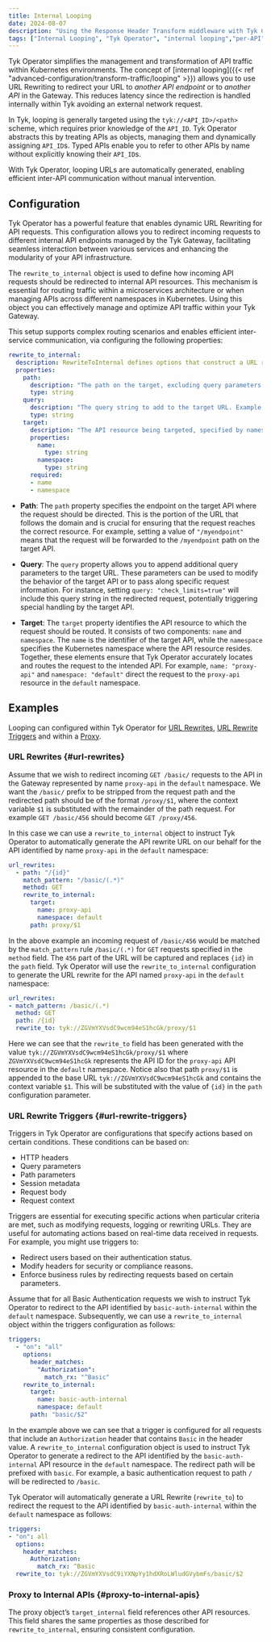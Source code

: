 ```yaml
---
title: Internal Looping
date: 2024-08-07
description: "Using the Response Header Transform middleware with Tyk Classic APIs"
tags: ["Internal Looping", "Tyk Operator", "internal looping","per-API", "Tyk Classic"]
---
```


Tyk Operator simplifies the management and transformation of API traffic within Kubernetes environments. The concept of [internal looping]({{< ref "advanced-configuration/transform-traffic/looping" >}}) allows you to use URL Rewriting to redirect your URL to *another API endpoint* or to *another API* in the Gateway. This reduces latency since the redirection is handled internally within Tyk avoiding an external network request.

In Tyk, looping is generally targeted using the `tyk://<API_ID>/<path>` scheme, which requires prior knowledge of the `API_ID`. Tyk Operator abstracts this by treating APIs as objects, managing them and dynamically assigning `API_ID`s. Typed APIs enable you to refer to other APIs by name without explicitly knowing their `API_ID`s.

With Tyk Operator, looping URLs are automatically generated, enabling efficient inter-API communication without manual intervention.

## Configuration

Tyk Operator has a powerful feature that enables dynamic URL Rewriting for API requests. This configuration allows you to redirect incoming requests to different internal API endpoints managed by the Tyk Gateway, facilitating seamless interaction between various services and enhancing the modularity of your API infrastructure.

The `rewrite_to_internal` object is used to define how incoming API requests should be redirected to internal API resources. This mechanism is essential for routing traffic within a microservices architecture or when managing APIs across different namespaces in Kubernetes. Using this object you can effectively manage and optimize API traffic within your Tyk Gateway.

This setup supports complex routing scenarios and enables efficient inter-service communication, via configuring the following properties:

```yaml
rewrite_to_internal:
  description: RewriteToInternal defines options that construct a URL referring to an API loaded into the gateway.
  properties:
    path:
      description: "The path on the target, excluding query parameters. Example: /myendpoint"
      type: string
    query:
      description: "The query string to add to the target URL. Example: check_limits=true"
      type: string
    target:
      description: "The API resource being targeted, specified by namespace and name."
      properties:
        name:
          type: string
        namespace:
          type: string
      required:
      - name
      - namespace
```

- **Path**: The `path` property specifies the endpoint on the target API where the request should be directed. This is the portion of the URL that follows the domain and is crucial for ensuring that the request reaches the correct resource. For example, setting a value of `"/myendpoint"` means that the request will be forwarded to the `/myendpoint` path on the target API.

- **Query**: The `query` property allows you to append additional query parameters to the target URL. These parameters can be used to modify the behavior of the target API or to pass along specific request information. For instance, setting `query: "check_limits=true"` will include this query string in the redirected request, potentially triggering special handling by the target API.

- **Target**: The `target` property identifies the API resource to which the request should be routed. It consists of two components: `name` and `namespace`. The `name` is the identifier of the target API, while the `namespace` specifies the Kubernetes namespace where the API resource resides. Together, these elements ensure that Tyk Operator accurately locates and routes the request to the intended API. For example, `name: "proxy-api"` and `namespace: "default"` direct the request to the `proxy-api` resource in the `default` namespace.

## Examples

Looping can configured within Tyk Operator for [URL Rewrites](#url-rewrite-triggers), [URL Rewrite Triggers](#url-rewrite-triggers) and within a [Proxy](#proxy-to-internal-apis).

### URL Rewrites {#url-rewrites}

Assume that we wish to redirect incoming `GET /basic/` requests to the API in the Gateway represented by name `proxy-api` in the `default` namespace. We want the `/basic/` prefix to be stripped from the request path and the redirected path should be of the format `/proxy/$1`, where the context variable `$1` is substituted with the remainder of the path request. For example `GET /basic/456` should become `GET /proxy/456`.

In this case we can use a `rewrite_to_internal` object to instruct Tyk Operator to automatically generate the API rewrite URL on our behalf for the API identified by name `proxy-api` in the `default` namespace:

```yaml
url_rewrites:
  - path: "/{id}"
    match_pattern: "/basic/(.*)"
    method: GET
    rewrite_to_internal:
      target:
        name: proxy-api
        namespace: default
      path: proxy/$1
```

In the above example an incoming request of `/basic/456` would be matched by the `match_pattern` rule `/basic/(.*)` for `GET` requests specified in the `method` field. The `456` part of the URL will be captured and replaces `{id}` in the `path` field. Tyk Operator will use the `rewrite_to_internal` configuration to generate the URL rewrite for the API named `proxy-api` in the `default` namespace:

```yaml
url_rewrites:
- match_pattern: /basic/(.*)
  method: GET
  path: /{id}
  rewrite_to: tyk://ZGVmYXVsdC9wcm94eS1hcGk/proxy/$1
```

Here we can see that the `rewrite_to` field has been generated with the value `tyk://ZGVmYXVsdC9wcm94eS1hcGk/proxy/$1` where `ZGVmYXVsdC9wcm94eS1hcGk` represents the API ID for the `proxy-api` API resource in the `default` namespace. Notice also that path `proxy/$1` is appended to the base URL `tyk://ZGVmYXVsdC9wcm94eS1hcGk` and contains the context variable `$1`. This will be substituted with the value of `{id}` in the `path` configuration parameter.

### URL Rewrite Triggers {#url-rewrite-triggers}

Triggers in Tyk Operator are configurations that specify actions based on certain conditions. These conditions can be based on:

- HTTP headers
- Query parameters
- Path parameters
- Session metadata
- Request body
- Request context

Triggers are essential for executing specific actions when particular criteria are met, such as modifying requests, logging or rewriting URLs. They are useful for automating actions based on real-time data received in requests. For example, you might use triggers to:

- Redirect users based on their authentication status.
- Modify headers for security or compliance reasons.
- Enforce business rules by redirecting requests based on certain parameters.

Assume that for all Basic Authentication requests we wish to instruct Tyk Operator to redirect to the API identified by `basic-auth-internal` within the `default` namespace. Subsequently, we can use a `rewrite_to_internal` object within the triggers configuration as follows:

```yaml
triggers:
  - "on": "all"
    options:
      header_matches:
        "Authorization":
          match_rx: "^Basic"
    rewrite_to_internal:
      target:
        name: basic-auth-internal
        namespace: default
      path: "basic/$2"
```

In the example above we can see that a trigger is configured for all requests that include an `Authorization` header that contains `Basic` in the header value. A `rewrite_to_internal` configuration object is used to instruct Tyk Operator to generate a redirect to the API identified by the `basic-auth-internal` API resource in the `default` namespace. The redirect path will be prefixed with `basic`. For example, a basic authentication request to path `/` will be redirected to `/basic`.

Tyk Operator will automatically generate a URL Rewrite (`rewrite_to`) to redirect the request to the API identified by `basic-auth-internal` within the `default` namespace as follows:

```yaml
triggers:
- "on": all
  options:
    header_matches:
      Authorization:
        match_rx: ^Basic
  rewrite_to: tyk://ZGVmYXVsdC9iYXNpYy1hdXRoLWludGVybmFs/basic/$2
```

### Proxy to Internal APIs {#proxy-to-internal-apis}

The proxy object’s `target_internal` field references other API resources. This field shares the same properties as those described for `rewrite_to_internal`, ensuring consistent configuration.
